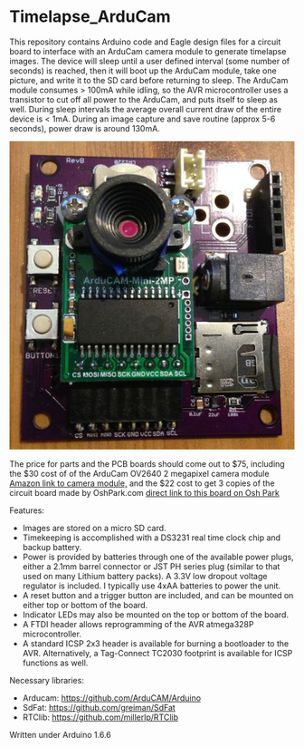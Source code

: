 # Timelapse_ArduCam

This repository contains Arduino code and Eagle design files for a circuit board to interface
with an ArduCam camera module to generate timelapse images. The device will sleep until a 
user defined interval (some number of seconds) is reached, then it will boot up the 
ArduCam module, take one picture, and write it to the SD card before returning to sleep. The
ArduCam module consumes > 100mA while idling, so the AVR microcontroller uses a transistor to
cut off all power to the ArduCam, and puts itself to sleep as well. During sleep intervals the
average overall current draw of the entire device is < 1mA. During an image capture and save 
routine (approx 5-6 seconds), power draw is around 130mA. 

![Image of circuit board](/img/Timelapse_ArduCam_RevB.jpg)

The price for parts and the PCB boards should come out to $75, including the $30 cost of 
of the ArduCam OV2640 2 megapixel camera module
[Amazon link to camera module,](https://www.amazon.com/Arducam-Module-Megapixels-Arduino-Mega2560/dp/B012UXNDOY)
 and the $22 cost to get 3 copies of the circuit board made by OshPark.com
[direct link to this board on Osh Park](https://oshpark.com/shared_projects/kgNHWteo)



Features:
* Images are stored on a micro SD card.
* Timekeeping is accomplished with a DS3231 real time clock chip and backup battery.
* Power is provided by batteries through one of the available power plugs, either a 2.1mm barrel
connector or JST PH series plug (similar to that used on many Lithium battery packs). A 3.3V 
low dropout voltage regulator is included. I typically use 4xAA batteries to power the unit.
* A reset button and a trigger button are included, and can be mounted on either top or bottom 
of the board. 
* Indicator LEDs may also be mounted on the top or bottom of the board. 
* A FTDI header allows reprogramming of the AVR atmega328P microcontroller.
* A standard ICSP 2x3 header is available for burning a bootloader to the AVR. Alternatively, 
a Tag-Connect TC2030 footprint is available for ICSP functions as well. 

Necessary libraries:
* Arducam: https://github.com/ArduCAM/Arduino
* SdFat: https://github.com/greiman/SdFat
* RTClib: https://github.com/millerlp/RTClib

Written under Arduino 1.6.6